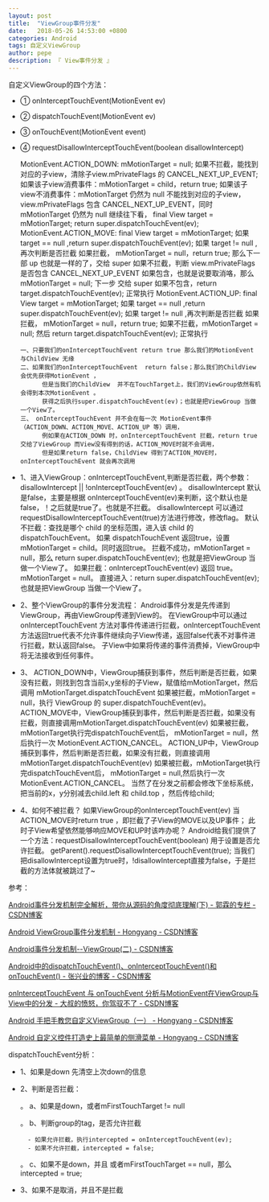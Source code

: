 ```yaml
---
layout: post
title:  "ViewGroup事件分发"
date:   2018-05-26 14:53:00 +0800
categories: Android
tags: 自定义ViewGroup
author: pepe
description: 『 View事件分发 』
---
```


自定义ViewGroup的四个方法：
* ① onInterceptTouchEvent(MotionEvent ev)
* ② dispatchTouchEvent(MotionEvent ev)
* ③ onTouchEvent(MotionEvent event)
* ④ requestDisallowInterceptTouchEvent(boolean disallowIntercept)

    MotionEvent.ACTION_DOWN:
        mMotionTarget = null;
        如果不拦截，能找到对应的子view，清除子view.mPrivateFlags 的 CANCEL_NEXT_UP_EVENT;  如果该子view消费事件：mMotionTarget = child，return  true;
                                                                                        如果该子view不消费事件：mMotionTarget 仍然为 null
                   不能找到对应的子view，view.mPrivateFlags 包含 CANCEL_NEXT_UP_EVENT，同时 mMotionTarget 仍然为 null
        继续往下看，
        final View target = mMotionTarget;
        return super.dispatchTouchEvent(ev);
    MotionEvent.ACTION_MOVE:
        final View target = mMotionTarget;
        如果 target == null ,return super.dispatchTouchEvent(ev);
        如果 target != null ,再次判断是否拦截
            如果拦截， mMotionTarget = null，return true; 那么下一部 up 也就是一样的了，交给 super
            如果不拦截，判断 view.mPrivateFlags 是否包含 CANCEL_NEXT_UP_EVENT
                        如果包含，也就是说要取消咯，那么 mMotionTarget = null; 下一步 交给 super
                        如果不包含，return target.dispatchTouchEvent(ev);  正常执行
    MotionEvent.ACTION_UP:
        final View target = mMotionTarget;
        如果 target == null ,return super.dispatchTouchEvent(ev);
        如果 target != null ,再次判断是否拦截
            如果拦截， mMotionTarget = null，return true;
            如果不拦截，mMotionTarget = null;
            然后 return target.dispatchTouchEvent(ev);  正常执行


      一、只要我们的onInterceptTouchEvent return true 那么我们的MotionEvent 与ChildView 无缘
      二、如果我们的onInterceptTouchEvent  return false；那么我们的ChildView  会优先获得MotionEvent ，
            但是当我们的ChildView  并不在TouchTarget上，我们的ViewGroup依然有机会得到本次MotionEvent 。
            获得之后执行super.dispatchTouchEvent(ev)；也就是把ViewGroup 当做一个View了。
      三、 onInterceptTouchEvent 并不会在每一次 MotionEvent事件（ACTION_DOWN、ACTION_MOVE、ACTION_UP 等）调用，
            例如果在ACTION_DOWN 时，onInterceptTouchEvent 拦截，return true 交给了ViewGroup 而View没有得到的话，ACTION_MOVE时就不会调用，
            但是如果return false，ChildView 得到了ACTION_MOVE时，onInterceptTouchEvent 就会再次调用



* 1、进入ViewGroup：onInterceptTouchEvent,判断是否拦截，两个参数：disallowIntercept || !onInterceptTouchEvent(ev) 。
      disallowIntercept 默认是false，主要是根据 onInterceptTouchEvent(ev)来判断，这个默认也是false，！之后就是true了。也就是不拦截。
      disallowIntercept 可以通过requestDisallowInterceptTouchEvent(true)方法进行修改，修改flag。
     默认不拦截：查找是哪个 child 的坐标范围，进入该 child 的 dispatchTouchEvent。
          如果 dispatchTouchEvent 返回true，设置 mMotionTarget = child。同时返回true。
          拦截不成功，mMotionTarget = null，那么  return super.dispatchTouchEvent(ev);  也就是把ViewGroup 当做一个View了。
     如果拦截：onInterceptTouchEvent(ev) 返回 true。mMotionTarget = null。
          直接进入：return super.dispatchTouchEvent(ev);  也就是把ViewGroup 当做一个View了。
* 2、整个ViewGroup的事件分发流程：
    Android事件分发是先传递到ViewGroup，再由ViewGroup传递到View的。
    在ViewGroup中可以通过 onInterceptTouchEvent 方法对事件传递进行拦截，onInterceptTouchEvent方法返回true代表不允许事件继续向子View传递，返回false代表不对事件进行拦截，默认返回false。
    子View中如果将传递的事件消费掉，ViewGroup中将无法接收到任何事件。
* 3、
    ACTION_DOWN中，ViewGroup捕获到事件，然后判断是否拦截，如果没有拦截，则找到包含当前x,y坐标的子View，赋值给mMotionTarget，然后调用	mMotionTarget.dispatchTouchEvent
        如果被拦截，mMotionTarget = null，执行 ViewGroup 的 super.dispatchTouchEvent(ev)。
    ACTION_MOVE中，ViewGroup捕获到事件，然后判断是否拦截，如果没有拦截，则直接调用mMotionTarget.dispatchTouchEvent(ev)
        如果被拦截，mMotionTarget执行完dispatchTouchEvent后， mMotionTarget = null，然后执行一次 MotionEvent.ACTION_CANCEL。
    ACTION_UP中，ViewGroup捕获到事件，然后判断是否拦截，如果没有拦截，则直接调用mMotionTarget.dispatchTouchEvent(ev)
        如果被拦截，mMotionTarget执行完dispatchTouchEvent后， mMotionTarget = null,然后执行一次 MotionEvent.ACTION_CANCEL。
    当然了在分发之前都会修改下坐标系统，把当前的x，y分别减去child.left 和 child.top ，然后传给child;
* 4、如何不被拦截？
    如果ViewGroup的onInterceptTouchEvent(ev) 当ACTION_MOVE时return true ，即拦截了子View的MOVE以及UP事件；
    此时子View希望依然能够响应MOVE和UP时该咋办呢？
    Android给我们提供了一个方法：requestDisallowInterceptTouchEvent(boolean) 用于设置是否允许拦截。
    getParent().requestDisallowInterceptTouchEvent(true);
    当我们把disallowIntercept设置为true时，!disallowIntercept直接为false，于是拦截的方法体就被跳过了~




参考：

[Android事件分发机制完全解析，带你从源码的角度彻底理解(下) - 郭霖的专栏 - CSDN博客](http://blog.csdn.net/guolin_blog/article/details/9153747)
    
[Android ViewGroup事件分发机制 - Hongyang - CSDN博客](http://blog.csdn.net/lmj623565791/article/details/39102591/)
    
[Android事件分发机制--ViewGroup(二) - CSDN博客](http://blog.csdn.net/dmk877/article/details/49055815)
    
[Android中的dispatchTouchEvent()、onInterceptTouchEvent()和onTouchEvent() - 张兴业的博客 - CSDN博客](
http://blog.csdn.net/xyz_lmn/article/details/12517911)

[onInterceptTouchEvent 与 onTouchEvent 分析与MotionEvent在ViewGroup与View中的分发 - 大叔的愤怒，你驾驭不了 - CSDN博客](
http://blog.csdn.net/jaysong2012/article/details/46909959)

[Android 手把手教您自定义ViewGroup（一） - Hongyang - CSDN博客](http://blog.csdn.net/lmj623565791/article/details/38339817/)

[Android 自定义控件打造史上最简单的侧滑菜单 - Hongyang - CSDN博客](http://blog.csdn.net/lmj623565791/article/details/39185641)


dispatchTouchEvent分析：
* 1、如果是down  先清空上次down的信息
* 2、判断是否拦截：

    。 a、如果是down，或者mFirstTouchTarget != null
    
    。 b、判断group的tag，是否允许拦截
    
        - 如果允许拦截，执行intercepted = onInterceptTouchEvent(ev);
        - 如果不允许拦截，intercepted = false;
        
    。 c、如果不是down，并且 或者mFirstTouchTarget == null，那么intercepted = true;
    
* 3、如果不是取消，并且不是拦截





